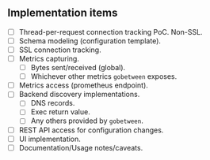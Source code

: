 ## Implementation items

- [ ] Thread-per-request connection tracking PoC. Non-SSL.
- [ ] Schema modeling (configuration template).
- [ ] SSL connection tracking.
- [ ] Metrics capturing.
  - [ ] Bytes sent/received (global).
  - [ ] Whichever other metrics `gobetween` exposes.
- [ ] Metrics access (prometheus endpoint).
- [ ] Backend discovery implementations.
  - [ ] DNS records.
  - [ ] Exec return value.
  - [ ] Any others provided by `gobetween`.
- [ ] REST API access for configuration changes.
- [ ] UI implementation.
- [ ] Documentation/Usage notes/caveats.
